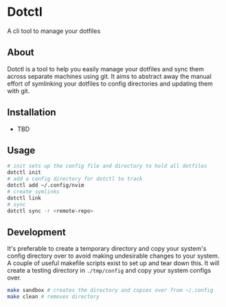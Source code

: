 # Dotctl

A cli tool to manage your dotfiles
## About
Dotctl is a tool to help you easily manage your dotfiles and sync them across separate machines using
git. It aims to abstract away the manual effort of symlinking your dotfiles to config directories and
updating them with git.

## Installation
- TBD

## Usage

```bash
# init sets up the config file and directory to hold all dotfiles
dotctl init
# add a config directory for dotctl to track
dotctl add ~/.config/nvim
# create symlinks
dotctl link
# sync
dotctl sync -r <remote-repo>
```

## Development
It's preferable to create a temporary directory and copy your system's config
directory over to avoid making undesirable changes to your system.
A couple of useful makefile scripts exist to set up and tear down this.
It will create a testing directory in `./tmp/config` and copy your system configs
over.

```bash
make sandbox # creates the directory and copies over from ~/.config
make clean # removes directory
```


